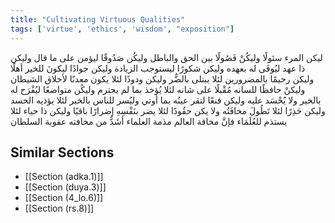 ```yaml
---
title: "Cultivating Virtuous Qualities"
tags: ['virtue', 'ethics', 'wisdom', "exposition"]
---
```


 ليكن المرء سئولًا وليكُنْ فَصُولًا بين الحق والباطل وليكُن صَدُوقًا ليؤمن على ما قال وليكن ذا عهد ليُوفَى له بعهده وليكن شكورًا ليستوجب الزيادة وليكن جوادًا ليكونَ للخير أهلًا وليكن رحيمًا بالمضرورين لئلا يبتلى بالضُّر وليكن ودودًا لئلا يكون معدنًا لأخلاق الشيطان
وليكنْ حافظًا للسانه مُقْبلًا على شانه لئلا يُؤخذ بما لم يجترم وليكُن متواضعًا ليُفْرَح له بالخير ولا يُحْسَد عليه وليكن قنعًا لتقر عينُه بما أوتي وليُسر للناس بالخير لئلا يؤذيه الحسد
وليكن حَذِرًا لئلا تَطُولَ مخافَتُه ولا يكن حقُودًا لئلا يضر بنَفْسِهِ إضرارًا باقيًا
وليكن ذا حياء لئلا يستذم للعُلَمَاء فإنَّ مخافة العالم مذمة العلماء أشَدُّ من مخافته عقوبة السلطان

## Similar Sections
- [[Section (adka.1)]]
 - [[Section (duya.3)]]
 - [[Section (4_lo.6)]]
 - [[Section (rs.8)]]
